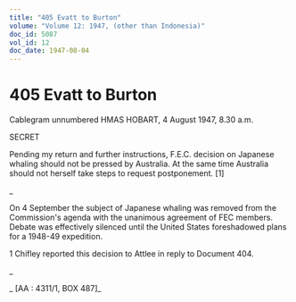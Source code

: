 ```yaml
---
title: "405 Evatt to Burton"
volume: "Volume 12: 1947, (other than Indonesia)"
doc_id: 5087
vol_id: 12
doc_date: 1947-08-04
---
```


# 405 Evatt to Burton

Cablegram unnumbered HMAS HOBART, 4 August 1947, 8.30 a.m.

SECRET

Pending my return and further instructions, F.E.C. decision on Japanese whaling should not be pressed by Australia. At the same time Australia should not herself take steps to request postponement. [1]

_

On 4 September the subject of Japanese whaling was removed from the Commission's agenda with the unanimous agreement of FEC members. Debate was effectively silenced until the United States foreshadowed plans for a 1948-49 expedition.

1 Chifley reported this decision to Attlee in reply to Document 404.

_

_ [AA : 4311/1, BOX 487]_

